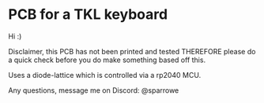 # PCB for a TKL keyboard
Hi :)

Disclaimer, this PCB has not been printed and tested THEREFORE please do a quick check before you do make something based off this.

Uses a diode-lattice which is controlled via a rp2040 MCU.

Any questions, message me on Discord: @sparrowe
